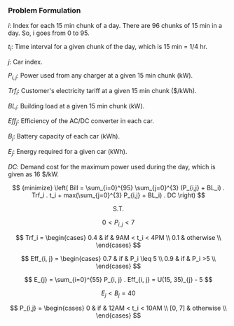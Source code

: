 ### Problem Formulation

$i$: Index for each 15 min chunk of a day. There are 96 chunks of 15 min in a day. So, i goes from 0 to 95.

$t_i$: Time interval for a given chunk of the day, which is 15 min = 1/4 hr.

$j$: Car index.

$P_{i,j}$: Power used from any charger at a given 15 min chunk (kW).

$Trf_i$: Customer's electricity tariff at a given 15 min chunk ($/kWh).

$BL_i$: Building load at a given 15 min chunk (kW). 

$Eff_{j}$: Efficiency of the AC/DC converter in each car.

$B_j$: Battery capacity of each car (kWh).

$E_{j}$: Energy required for a given car (kWh).

$DC$: Demand cost for the maximum power used during the day, which is given as 16 $/kW.


$$
{minimize} \left( Bill = \sum_{i=0}^{95} \sum_{j=0}^{3} (P_{i,j} + BL_i) . Trf_i . t_i + max(\sum_{j=0}^{3} P_{i,j} + BL_i) . DC \right)
$$

<center> S.T. </center>

$$
0 < P_{i,j} < 7
$$

$$
Trf_i = 
\begin{cases}
  0.4   & if & 9AM < t_i < 4PM \\
  0.1   & otherwise       \\
\end{cases}
$$

$$
Eff_{i, j} =
\begin{cases}
  0.7 & if & P_i \leq 5 \\
  0.9 & if & P_i >5 \\
\end{cases}
$$

$$
E_{j} = \sum_{i=0}^{55} P_{i, j} . Eff_{i, j} = U(15, 35)_{j} - 5
$$

$$
E_{j} <  B_{j} = 40
$$

$$
P_{i,j} = 
\begin{cases}
  0   & if & 12AM < t_i < 10AM \\
  [0, 7]   & otherwise       \\
\end{cases}
$$

